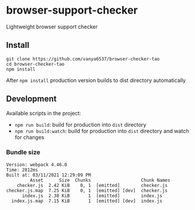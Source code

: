 # browser-support-checker
Lightweight browser support checker

## Install

```
git clone https://github.com/vanya6537/browser-checker-tao
cd browser-checker-tao 
npm install
```
After `npm install` production version builds to dist directory automatically
## Development

Available scripts in the project:

- `npm run build`: build for production into `dist` directory
- `npm run build:watch`: build for production into `dist` directory and watch for changes

### Bundle size

```
Version: webpack 4.46.0
Time: 2812ms
Built at: 03/11/2021 12:29:09 PM
         Asset      Size  Chunks                   Chunk Names
    checker.js  2.42 KiB    0, 1  [emitted]        checker.js
checker.js.map  7.25 KiB    0, 1  [emitted] [dev]  checker.js
      index.js  2.38 KiB       1  [emitted]        index.js
  index.js.map  7.15 KiB       1  [emitted] [dev]  index.js
```